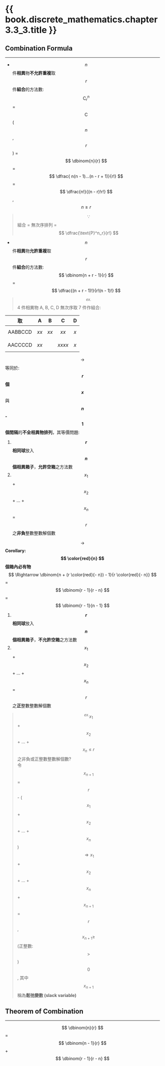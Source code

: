 # {{ book.discrete_mathematics.chapter3.3_3.title }}
<!-- toc -->

## Combination Formula
---
- $$ n $$ 件**相異**物**不允許重複**取 $$ r $$ 件**組合**的方法數: $$ \text{C}^n_r $$ = $$ \text{C} $$($$ n $$, $$ r $$) = $$ \dbinom{n}{r} $$ = $$ \dfrac{ n(n - 1)...(n - r + 1)}{r!} $$ = $$ \dfrac{n!}{(n - r)!r!} $$, $$ n \ge r $$
> $$ \because $$ 組合 = 無次序排列 = $$ \dfrac{\text{P}^n_r}{r!} $$
- $$ n $$ 件**相異**物**允許重複**取 $$ r $$ 件**組合**的方法數: $$ \dbinom{n + r - 1}{r} $$ = $$ \dfrac{(n + r - 1)!}{r!(n - 1)!} $$
> $$ ^{ex.} $$ 4 件相異物 A, B, C, D 無次序取 7 件作組合:

| 取       | A | B | C | D |
|:-------:|:-:|:-:|:-:|:-:|
| AABBCCD | $$ xx $$ | $$ xx $$ | $$ xx $$ | $$ x $$ |
| AACCCCD | $$ xx $$ | | $$ xxxx $$ | $$ x $$ |

$$ \rightarrow $$ 等同於: **$$ r $$ 個 $$ x $$** 與 **$$ n $$ - $$ 1 $$ 個間隔**的**不全相異物排列**，其等價問題:
1. **$$ r $$ 相同球**放入 **$$ n $$ 個相異箱子**，**允許空箱**之方法數
2. $$ x_1 $$ + $$ x_2 $$ + ... + $$ x_n $$ = $$ r $$ 之**非負**整數整數解個數

$$ \rightarrow $$ **Corollary: $$ \color{red}{n} $$ 個箱內必有物** $$ \Rightarrow \dbinom{n + (r \color{red}{- n}) - 1}{r \color{red}{- n}} $$ = $$ \dbinom{r - 1}{r - n} $$ = $$ \dbinom{r - 1}{n - 1} $$
1. **$$ r $$ 相同球**放入 **$$ n $$ 個相異箱子**，**不允許空箱**之方法數
2. $$ x_1 $$ + $$ x_2 $$ + ... + $$ x_n $$ = $$ r $$ 之**正**整數整數解個數

> $$ ^{ex.} x_1 $$ + $$ x_2 $$ + ... + $$ x_n \le r $$ 之非負或正整數整數解個數?  
> 令 $$ x_{n + 1} $$ = $$ r $$ - ($$ x_1 $$ + $$ x_2 $$ + ... + $$ x_n $$) $$ \Rightarrow x_1 $$ + $$ x_2 $$ + ... + $$ x_n $$ + $$ x_{n + 1} $$ = $$ r $$, $$ x_{n + 1} \ge $$ (正整數: $$ > $$) $$ 0 $$, 其中 $$ x_{n + 1} $$ 稱為**鬆弛變數 (slack variable)**

## Theorem of Combination
---
$$ \dbinom{n}{r} $$ = $$ \dbinom{n - 1}{r} $$ + $$ \dbinom{r - 1}{r - n} $$
